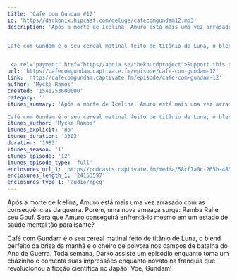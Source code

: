 ```yaml
---
title: 'Café com Gundam #12'
id: 'https//darkonix.hipcast.com/deluge/cafecomgundam12.mp3'
description: 'Após a morte de Icelina, Amuro está mais uma vez arrasado com as consequências da guerra. Porém, uma nova ameaça surge Ramba Ral e seu Gouf. Será que Amuro conseguirá enfrentá-lo mesmo em um estado de saúde mental tão paralisante?


Café com Gundam é o seu cereal matinal feito de titânio de Luna, o blend perfeito da brisa da manhã e o cheiro de pólvora nos campos de batalha do Ano de Guerra. Toda semana, Darko assiste um episódio enquanto toma um cházinho e comenta suas impressões enquanto novato na franquia que revolucionou a ficção científica no Japão. Voe, Gundam!


 <a rel="payment" href="https//apoia.se/theknurdproject">Support this podcast</a>'
url: 'https//cafecomgundam.captivate.fm/episode/cafe-com-gundam-12'
link: 'https//cafecomgundam.captivate.fm/episode/cafe-com-gundam-12'
author: 'Mycke Ramos'
created: '1541253600000'
category: ''
itunes_summary: 'Após a morte de Icelina, Amuro está mais uma vez arrasado com as consequências da guerra. Porém, uma nova ameaça surge Ramba Ral e seu Gouf. Será que Amuro conseguirá enfrentá-lo mesmo em um estado de saúde mental tão paralisante?

Café com Gundam é o seu cereal matinal feito de titânio de Luna, o blend perfeito da brisa da manhã e o cheiro de pólvora nos campos de batalha do Ano de Guerra. Toda semana, Darko assiste um episódio enquanto toma um cházinho e comenta suas impressões enquanto novato na franquia que revolucionou a ficção científica no Japão. Voe, Gundam!'
itunes_author: 'Mycke Ramos'
itunes_explicit: 'no'
itunes_duration: '3303'
duration: '1983'
itunes_season: '1'
itunes_episode: '12'
itunes_episode_type: 'full'
enclosures_url_1: 'https//podcasts.captivate.fm/media/58cf7a0c-265b-4858-8c47-2c3acb0d855e/cafecomgundam12_tc.mp3'
enclosures_length_1: '24153597'
enclosures_type_1: 'audio/mpeg'
---
```

Após a morte de Icelina, Amuro está mais uma vez arrasado com as consequências da guerra. Porém, uma nova ameaça surge: Ramba Ral e seu Gouf. Será que Amuro conseguirá enfrentá-lo mesmo em um estado de saúde mental tão paralisante?

Café com Gundam é o seu cereal matinal feito de titânio de Luna, o blend perfeito da brisa da manhã e o cheiro de pólvora nos campos de batalha do Ano de Guerra. Toda semana, Darko assiste um episódio enquanto toma um cházinho e comenta suas impressões enquanto novato na franquia que revolucionou a ficção científica no Japão. Voe, Gundam!